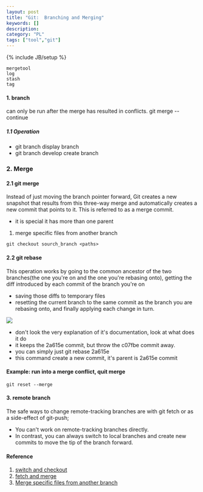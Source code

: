```yaml
---
layout: post
title: "Git:  Branching and Merging"
keywords: []
description: 
category: "PL"
tags: ["tool","git"]
---
```

{% include JB/setup %}


```shell
mergetool
log
stash
tag
```

#### 1. branch

can only be run after the merge has resulted in conflicts.
git merge --continue

##### 1.1 Operation 
+ git branch                 display branch
+ git branch develop         create branch

### 2. Merge

#### 2.1 git merge
Instead of just moving the branch pointer forward, Git creates a new snapshot
that results from this three-way merge and automatically creates a new commit
that points to it. This is referred to as a merge commit.
- it is special it has more than one parent


1. merge specific files from another branch

```shell
git checkout sourch_branch <paths>
```



#### 2.2 git  rebase
This operation works by going to the common ancestor of the two branches(the one
you're on and the one you're rebasing onto), getting the diff introduced by each
commit of the branch you're on
- saving those diffs to temporary files
- resetting the current branch to the same commit as the branch you are rebasing
  onto, and finally applying each change in turn.


<img align="left" src="{{IMAGE_PATH}}/os-software-git-basic-rebase.png" /> <br />

-  don't look the very explanation of it's documentation, look at what does it
   do
- it keeps the 2a615e commit, but throw the c07fbe commit away.
- you can simply just git rebase 2a615e
- this command create a new commit, it's parent is 2a615e commit



#### Example: run into a merge conflict, quit merge

```shell
git reset --merge
```

#### 3. remote branch
The safe ways to change remote-tracking branches are with git fetch or as a
side-effect of git-push; 
- You can't work on remote-tracking branches directly.
- In contrast, you can always switch to local branches and create new commits to
  move the tip of the branch forward.


#### Reference
1. [switch and checkout](https://bluecast.tech/blog/git-switch-branch/)
2. [fetch and merge](https://longair.net/blog/2009/04/16/git-fetch-and-merge/)
3. [Merge specific files from another branch](https://jasonrudolph.com/blog/2009/02/25/git-tip-how-to-merge-specific-files-from-another-branch/)




